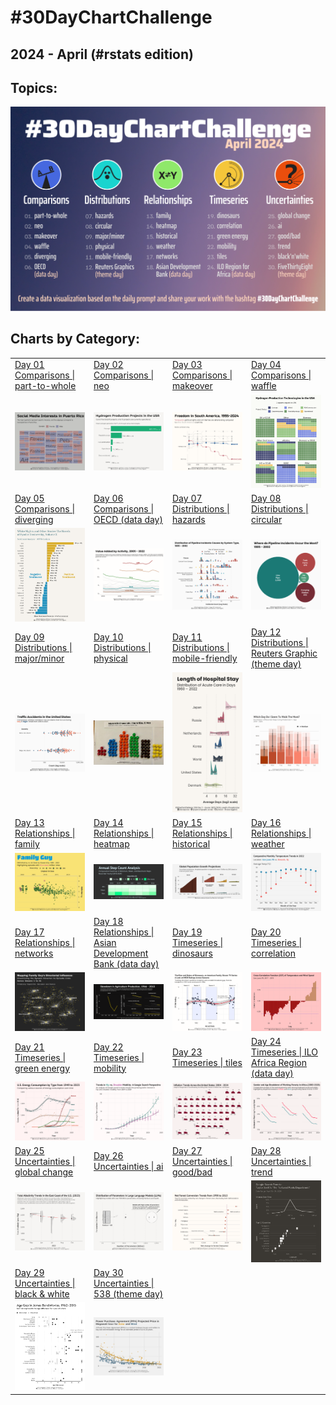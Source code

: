 # #30DayChartChallenge

## 2024 - April (#rstats edition)

## Topics:

![](topics/2024_topics.png)

## Charts by Category:

|  |  |  |  |
|------------------|-------------------|------------------|------------------|
| [Day 01](https://github.com/poncest/30DayChartChallenge/tree/main/2024/day_01)<br>[Comparisons \| part-to-whole](https://github.com/poncest/30DayChartChallenge/tree/main/2024/day_01) | [Day 02](https://github.com/poncest/30DayChartChallenge/tree/main/2024/day_02)<br>[Comparisons \| neo](https://github.com/poncest/30DayChartChallenge/tree/main/2024/day_02) | [Day 03](https://github.com/poncest/30DayChartChallenge/tree/main/2024/day_03)<br>[Comparisons \| makeover](https://github.com/poncest/30DayChartChallenge/tree/main/2024/day_03) | [Day 04](https://github.com/poncest/30DayChartChallenge/tree/main/2024/day_04)<br>[Comparisons \| waffle](https://github.com/poncest/30DayChartChallenge/tree/main/2024/day_04) |
| ![](day_01/2024_day_01.png "part-to-whole") | ![](day_02/2024_day_02.png "neo") | ![](day_03/2024_day_03.png "waffle") | ![](day_04/2024_day_04.png "waffle") |
| [Day 05](https://github.com/poncest/30DayChartChallenge/tree/main/2024/day_05)<br>[Comparisons \| diverging](https://github.com/poncest/30DayChartChallenge/tree/main/2024/day_05) | [Day 06](https://github.com/poncest/30DayChartChallenge/tree/main/2024/day_06)<br>[Comparisons \| OECD (data day)](https://github.com/poncest/30DayChartChallenge/tree/main/2024/day_06) | [Day 07](https://github.com/poncest/30DayChartChallenge/tree/main/2024/day_07)<br>[Distributions \| hazards](https://github.com/poncest/30DayChartChallenge/tree/main/2024/day_07) | [Day 08](https://github.com/poncest/30DayChartChallenge/tree/main/2024/day_08)<br>[Distributions \| circular](https://github.com/poncest/30DayChartChallenge/tree/main/2024/day_08) |
| ![](day_05/2024_day_05.png "diverging") | ![](day_06/2024_day_06.png "OECD (data day)") | ![](day_07/2024_day_07.png "hazards") | ![](day_08/2024_day_08.png "circular") |
| [Day 09](https://github.com/poncest/30DayChartChallenge/tree/main/2024/day_09)<br>[Distributions \| major/minor](https://github.com/poncest/30DayChartChallenge/tree/main/2024/day_09) | [Day 10](https://github.com/poncest/30DayChartChallenge/tree/main/2024/day_10)<br>[Distributions \| physical](https://github.com/poncest/30DayChartChallenge/tree/main/2024/day_10) | [Day 11](https://github.com/poncest/30DayChartChallenge/tree/main/2024/day_11)<br>[Distributions \| mobile-friendly](https://github.com/poncest/30DayChartChallenge/tree/main/2024/day_11) | [Day 12](https://github.com/poncest/30DayChartChallenge/tree/main/2024/day_12)<br>[Distributions \| Reuters Graphic (theme day)](https://github.com/poncest/30DayChartChallenge/tree/main/2024/day_12) |
| ![](day_09/2024_day_09.png "major/minor") | ![](day_10/2024_day_10.png "physical") | ![](day_11/2024_day_11.png "mobile-friendly") | ![](day_12/2024_day_12.png "Reuters Graphics (theme day)") |
| [Day 13](https://github.com/poncest/30DayChartChallenge/tree/main/2024/day_13)<br>[Relationships \| family](https://github.com/poncest/30DayChartChallenge/tree/main/2024/day_13) | [Day 14](https://github.com/poncest/30DayChartChallenge/tree/main/2024/day_14)<br>[Relationships \| heatmap](https://github.com/poncest/30DayChartChallenge/tree/main/2024/day_14) | [Day 15](https://github.com/poncest/30DayChartChallenge/tree/main/2024/day_15)<br>[Relationships \| historical](https://github.com/poncest/30DayChartChallenge/tree/main/2024/day_15) | [Day 16](https://github.com/poncest/30DayChartChallenge/tree/main/2024/day_16)<br>[Relationships \| weather](https://github.com/poncest/30DayChartChallenge/tree/main/2024/day_16) |
| ![](day_13/2024_day_13.png "family") | ![](day_14/2024_day_14.png "heatmap") | ![](day_15/2024_day_15.png "historical") | ![](day_16/2024_day_16.png "weather") |
| [Day 17](https://github.com/poncest/30DayChartChallenge/tree/main/2024/day_17)<br>[Relationships \| networks](https://github.com/poncest/30DayChartChallenge/tree/main/2024/day_17) | [Day 18](https://github.com/poncest/30DayChartChallenge/tree/main/2024/day_18)<br>[Relationships \| Asian Development Bank (data day)](https://github.com/poncest/30DayChartChallenge/tree/main/2024/day_18) | [Day 19](https://github.com/poncest/30DayChartChallenge/tree/main/2024/day_19)<br>[Timeseries \| dinosaurs](https://github.com/poncest/30DayChartChallenge/tree/main/2024/day_19) | [Day 20](https://github.com/poncest/30DayChartChallenge/tree/main/2024/day_20)<br>[Timeseries \| correlation](https://github.com/poncest/30DayChartChallenge/tree/main/2024/day_20) |
| ![](day_17/2024_day_17.png "networks") | ![](day_18/2024_day_18.png "ADB (data day)") | ![](day_19/2024_day_19.png "dinosaurs") | ![](day_20/2024_day_20.png "correlation") |
| [Day 21](https://github.com/poncest/30DayChartChallenge/tree/main/2024/day_21)<br>[Timeseries \| green energy](https://github.com/poncest/30DayChartChallenge/tree/main/2024/day_21) | [Day 22](https://github.com/poncest/30DayChartChallenge/tree/main/2024/day_22)<br>[Timeseries \| mobility](https://github.com/poncest/30DayChartChallenge/tree/main/2024/day_22) | [Day 23](https://github.com/poncest/30DayChartChallenge/tree/main/2024/day_23)<br>[Timeseries \| tiles](https://github.com/poncest/30DayChartChallenge/tree/main/2024/day_23) | [Day 24](https://github.com/poncest/30DayChartChallenge/tree/main/2024/day_24)<br>[Timeseries \| ILO Africa Region (data day)](https://github.com/poncest/30DayChartChallenge/tree/main/2024/day_24) |
| ![](day_21/2024_day_21.png "green energy") | ![](day_22/2024_day_22.png "mobility") | ![](day_23/2024_day_23.png "tiles") | ![](day_24/2024_day_24.png "ILO Africa Region (data day)") |
| [Day 25](https://github.com/poncest/30DayChartChallenge/tree/main/2024/day_25)<br>[Uncertainties \| global change](https://github.com/poncest/30DayChartChallenge/tree/main/2024/day_25) | [Day 26](https://github.com/poncest/30DayChartChallenge/tree/main/2024/day_26)<br>[Uncertainties \| ai](https://github.com/poncest/30DayChartChallenge/tree/main/2024/day_26) | [Day 27](https://github.com/poncest/30DayChartChallenge/tree/main/2024/day_27)<br>[Uncertainties \| good/bad](https://github.com/poncest/30DayChartChallenge/tree/main/2024/day_27) | [Day 28](https://github.com/poncest/30DayChartChallenge/tree/main/2024/day_28)<br>[Uncertainties \| trend](https://github.com/poncest/30DayChartChallenge/tree/main/2024/day_28) |
| ![](day_25/2024_day_25.png "global change") | ![](day_26/2024_day_26.png "ai") | ![](day_27/2024_day_27.png "good/bad") | ![](day_28/2024_day_28.png "trend") |
| [Day 29](https://github.com/poncest/30DayChartChallenge/tree/main/2024/day_29)<br>[Uncertainties \| black & white](https://github.com/poncest/30DayChartChallenge/tree/main/2024/day_29) | [Day 30](https://github.com/poncest/30DayChartChallenge/tree/main/2024/day_30)<br>[Uncertainties \| 538 (theme day)](https://github.com/poncest/30DayChartChallenge/tree/main/2024/day_30) |  |  |
| ![](day_29/2024_day_29.png "black & white") | ![](day_30/2024_day_30.png "538 (theme day)") |  |  |

